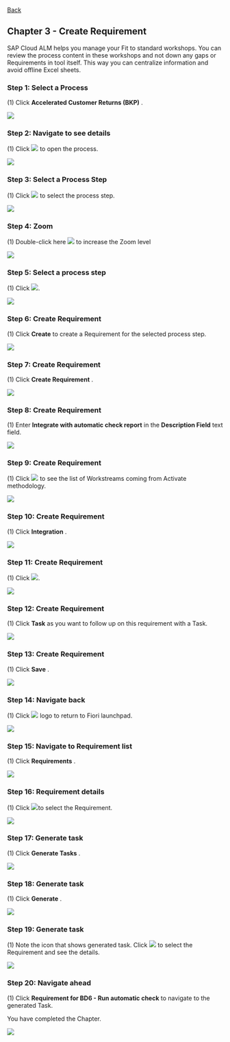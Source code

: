 [Back](/README.md)

## Chapter 3 \- Create Requirement
SAP Cloud ALM helps you manage your Fit to standard workshops. You can review the process content in these workshops and not down any gaps or Requirements in tool itself. This way you can centralize information and avoid offline Excel sheets.

### Step 1: Select a Process



\(1\) Click  **Accelerated Customer Returns \(BKP\)** .

![](Markdown_files/img_0.png)



### Step 2: Navigate to see details



\(1\) Click  ![](Markdown_files/fieldicon.png) to open the process.

![](Markdown_files/img_000.png)



### Step 3: Select a Process Step



\(1\) Click  ![](Markdown_files/fieldicon00.png) to select the process step.

![](Markdown_files/img_001.png)



### Step 4: Zoom 



\(1\) Double\-click here  ![](Markdown_files/fieldicon01.png) to increase the Zoom level

![](Markdown_files/img_002.png)



### Step 5: Select a process step



\(1\) Click  ![](Markdown_files/fieldicon02.png).

![](Markdown_files/img_003.png)



### Step 6: Create Requirement



\(1\) Click  **Create** to create a Requirement for the selected process step.

![](Markdown_files/img_004.png)



### Step 7: Create Requirement



\(1\) Click  **Create Requirement** .

![](Markdown_files/img_005.png)



### Step 8: Create Requirement



\(1\) Enter  **Integrate with automatic check report**  in the  **Description Field**  text field.

![](Markdown_files/img_006.png)



### Step 9: Create Requirement



\(1\) Click  ![](Markdown_files/fieldicon03.png) to see the list of Workstreams coming from Activate methodology.

![](Markdown_files/img_007.png)



### Step 10: Create Requirement



\(1\) Click  **Integration** .

![](Markdown_files/img_008.png)



### Step 11: Create Requirement



\(1\) Click  ![](Markdown_files/fieldicon04.png).

![](Markdown_files/img_009.png)



### Step 12: Create Requirement



\(1\) Click  **Task** as you want to follow up on this requirement with a Task.

![](Markdown_files/img_010.png)



### Step 13: Create Requirement



\(1\) Click  **Save** .

![](Markdown_files/img_011.png)



### Step 14: Navigate back



\(1\) Click  ![](Markdown_files/fieldicon05.png) logo to return to Fiori launchpad.

![](Markdown_files/img_012.png)



### Step 15: Navigate to Requirement list



\(1\) Click  **Requirements** .

![](Markdown_files/img_013.png)



### Step 16: Requirement details



\(1\) Click  ![](Markdown_files/fieldicon_74.png)to select the Requirement.

![](Markdown_files/img_014.png)



### Step 17: Generate task



\(1\) Click  **Generate Tasks** .

![](Markdown_files/img_015.png)



### Step 18: Generate task



\(1\) Click  **Generate** .

![](Markdown_files/img_016.png)



### Step 19: Generate task



\(1\) Note the icon that shows generated task. Click  ![](Markdown_files/fieldicon_76.png)  to select the Requirement and see the details.

![](Markdown_files/img_017.png)



### Step 20: Navigate ahead



\(1\) Click  **Requirement for BD6 \- Run automatic check** to navigate to the generated Task. 

 

You have completed the Chapter.

![](Markdown_files/img_018.png)



